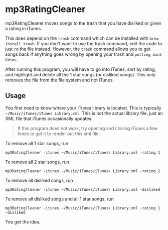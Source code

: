 # mp3RatingCleaner

mp3RatingCleaner moves songs to the trash that you have disliked or given a rating in iTunes.

This does depend on the `trash` command which can be installed with `brew install trash`. If you don't want to use the trash command, edit the code to just `rm` the file instead. However, the `trash` command allows you to get songs back if anything goes wrong by opening your trash and `putting back` items.

After running this program, you will have to go into iTunes, sort by rating, and highlight and delete all the 1 star songs (or disliked songs). This only removes the file from the file system and not iTunes.

## Usage

You first need to know where your iTunes library is located. This is typically `~/Music/iTunes/iTunes Library.xml`. This is not the actual library file, just an XML file that iTunes occasionally updates.

> If this program does not work, try opening and closing iTunes a few times to get it to render out this xml file.

To remove all 1 star songs, run

```
mp3RatingCleaner -itunes ~/Music/iTunes/iTunes\ Library.xml -rating 1
```

To remove all 2 star songs, run

```
mp3RatingCleaner -itunes ~/Music/iTunes/iTunes\ Library.xml -rating 2
```

To remove all disliked songs, run

```
mp3RatingCleaner -itunes ~/Music/iTunes/iTunes\ Library.xml -disliked
```

To remove all disliked songs and all 1 star songs, run

```
mp3RatingCleaner -itunes ~/Music/iTunes/iTunes\ Library.xml -rating 1 -disliked
```

You get the idea.

